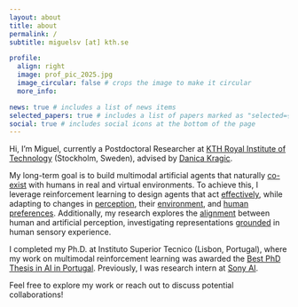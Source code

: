 ```yaml
---
layout: about
title: about
permalink: /
subtitle: miguelsv [at] kth.se

profile:
  align: right
  image: prof_pic_2025.jpg
  image_circular: false # crops the image to make it circular
  more_info:

news: true # includes a list of news items
selected_papers: true # includes a list of papers marked as "selected={true}"
social: true # includes social icons at the bottom of the page
---
```


Hi, I’m Miguel, currently a Postdoctoral Researcher at <a href="https://www.kth.se/en">KTH Royal Institute of Technology</a> (Stockholm, Sweden), advised by <a href="https://www.csc.kth.se/~danik/">Danica Kragic</a>. 

My long-term goal is to build multimodal artificial agents that naturally <a href="https://arxiv.org/abs/2502.04809/">co-exist</a> with humans in real and virtual environments. To achieve this, I leverage reinforcement learning to design agents that act <a href="https://arxiv.org/abs/2406.12563v1">effectively</a>, while adapting to changes in <a href="https://arxiv.org/abs/2202.03390">perception</a>, their <a href="https://openreview.net/forum?id=IxRf7Q3s5e">environment</a>, and <a href="https://www.diva-portal.org/smash/record.jsf?pid=diva2%3A1942924&dswid=1366">human preferences</a>. Additionally, my research explores the <a href="https://openreview.net/forum?id=3f8i9GlBzu">alignment</a> between human and artificial perception, investigating representations <a href="https://arxiv.org/abs/2502.03081/">grounded</a> in human sensory experience.

I completed my Ph.D. at Instituto Superior Tecnico (Lisbon, Portugal), where my work on multimodal reinforcement learning was awarded the <a href="https://www.appia.pt/2024/10/07/vencedor-do-concurso-melhor-tese-de-doutoramento/">Best PhD Thesis in AI in Portugal</a>. Previously, I was research intern at <a href="https://ai.sony/">Sony AI</a>.

Feel free to explore my work or reach out to discuss potential collaborations!